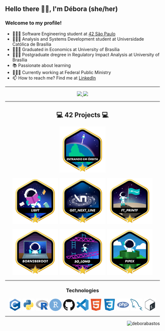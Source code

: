## Hello there 👋🏽, I'm Débora (she/her)
### Welcome to my profile!

- 👩🏽‍💻 Software Engineering student at [42 São Paulo](https://www.42sp.org.br/)
- 👩🏽‍💻 Analysis and Systems Development student at Universidade Católica de Brasília
- 👩🏽‍🎓 Graduated in Economics at University of Brasília
- 👩🏽‍🎓 Postgraduate dregree in Regulatory Impact Analysis at University of Brasília
- 📚 Passionate about learning
- 👩🏽‍💼 Currently working at Federal Public Ministry
- 📫 How to reach me? Find me at [LinkedIn](https://www.linkedin.com/in/deborabastos14/)

---
<div align="center"> 
	<a href="https://github.com/deborabastos" target="_blank">
		<img height="180em" src="https://github-readme-stats.vercel.app/api?username=deborabastos&show_icons=true&theme=radical&include_all_commits=true&count_private=true"/>
		<img height="180em" src="https://github-readme-stats.vercel.app/api/top-langs/?username=deborabastos&layout=compact&langs_count=7&theme=radical&hide=objective-c,roff,swift, perl,vue,hack"/>
	</a>
</div>

---
<div align="center">


## 💻  42 Projects  💻 

<div align="center">

[![](./icons/phase_one.png)](https://github.com/deborabastos/)
</br>

[![](./icons/libft.png)](https://github.com/deborabastos/42_libft)
[![](./icons/get_next_line.png)](https://github.com/deborabastos/42_get_next_line)
[![](./icons/ft_printf.png)](https://github.com/deborabastos/42_printf)
</br>

[![](./icons/born2beroot.png)](https://github.com/deborabastos/)
[![](./icons/so_long.png)](https://github.com/deborabastos/42_so_long)
[![](./icons/pipex.png)](https://github.com/deborabastos/42_pipex)


---
### Technologies

<img src="https://raw.githubusercontent.com/devicons/devicon/master/icons/c/c-original.svg" alt="c" width="40" height="40"/>

<img src="https://raw.githubusercontent.com/devicons/devicon/master/icons/python/python-original.svg" alt="html5" width="40" height="40"/>

<img src="https://raw.githubusercontent.com/devicons/devicon/master/icons/r/r-original.svg" alt="html5" width="40" height="40"/>

<img src="https://raw.githubusercontent.com/devicons/devicon/master/icons/rstudio/rstudio-original.svg" alt="html5" width="40" height="40"/>

<img src="https://raw.githubusercontent.com/devicons/devicon/master/icons/github/github-original.svg" alt="html5" width="40" height="40"/>

<img src="https://raw.githubusercontent.com/devicons/devicon/master/icons/vscode/vscode-original.svg" alt="html5" width="40" height="40"/>

<img src="https://raw.githubusercontent.com/devicons/devicon/master/icons/html5/html5-original.svg" alt="html5" width="40" height="40"/>

<img src="https://raw.githubusercontent.com/devicons/devicon/master/icons/css3/css3-original.svg" alt="css3" width="40" height="40"/> 

<img src="https://raw.githubusercontent.com/devicons/devicon/master/icons/php/php-plain.svg" alt="html5" width="40" height="40"/>

<img src="https://raw.githubusercontent.com/devicons/devicon/master/icons/mysql/mysql-original.svg" alt="html5" width="40" height="40"/>

<img src="https://raw.githubusercontent.com/devicons/devicon/master/icons/bash/bash-plain.svg" alt="html5" width="40" height="40"/>

</div>

---
  <p align="right"> <img src="https://komarev.com/ghpvc/?username=deborabastos&label=Profile%20views&color=0e75b6&style=flat" alt="deborabastos" /> </p>
